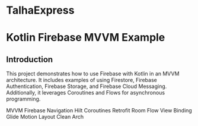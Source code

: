 # TalhaExpress
<h1>Kotlin Firebase MVVM Example</h1>
    
  <h2>Introduction</h2>
 <p>This project demonstrates how to use Firebase with Kotlin in an MVVM architecture. It includes examples of using Firestore, Firebase Authentication, Firebase Storage, and Firebase Cloud Messaging. Additionally, it leverages Coroutines and Flows for asynchronous programming.</p>
MVVM
Firebase
Navigation
Hilt
Coroutines
Retrofit
Room
Flow
View Binding
Glide
Motion Layout
Clean Arch
